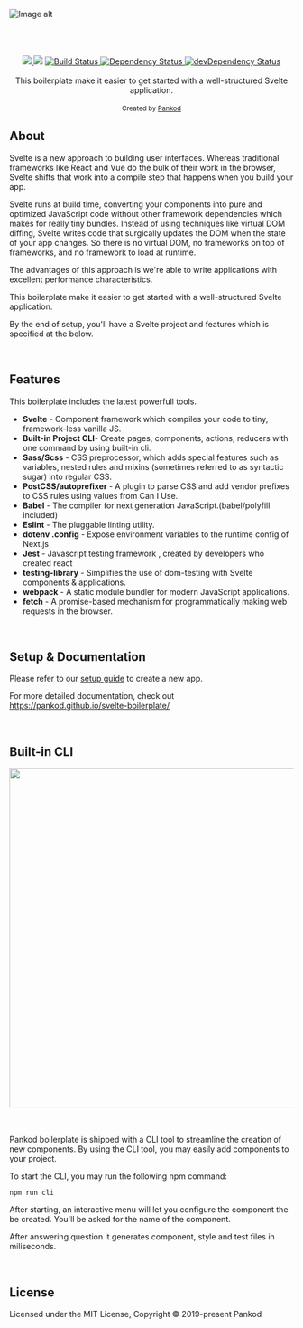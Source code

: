 ![Image alt](https://github.com/{manuchekhr7}/{manuchekhr7}/raw/{main}/github.com/1920x1080_787767.jpeg)


<br/>
<br/>
<br/>

<div align="center">
  <!-- CodeClimate -->
<a href="https://codeclimate.com/github/pankod/svelte-boilerplate/maintainability">
<img src="https://api.codeclimate.com/v1/badges/2c6982d3ad672a07f7ae/maintainability" />
</a>
  <!-- TestCoverage -->
<a href="https://codeclimate.com/github/pankod/svelte-boilerplate/test_coverage"><img src="https://api.codeclimate.com/v1/badges/2c6982d3ad672a07f7ae/test_coverage" /></a>
  <!-- Build Status -->
  <a href="https://travis-ci.org/pankod/svelte-boilerplate">
    <img src="https://travis-ci.org/pankod/svelte-boilerplate.svg?branch=master" alt="Build Status" />
  </a>
  <!-- Dependency Status -->
  <a href="https://david-dm.org/pankod/svelte-boilerplate">
    <img src="https://david-dm.org/pankod/svelte-boilerplate.svg" alt="Dependency Status" />
  </a>
  <!-- devDependency Status -->
  <a href="https://david-dm.org/pankod/svelte-boilerplate#info=devDependencies"> 
    <img src="https://david-dm.org/pankod/svelte-boilerplate/dev-status.svg" alt="devDependency Status" />
  </a>
</div>

<br/>
<div align="center">
This boilerplate make it easier to get started with a well-structured Svelte application.
<br />
<br />
  <sub>Created by <a href="[https://www.pankod.com](https://images.app.goo.gl/RaweT67u9k6zGFZo6)">Pankod</a></sub>
</div>


## About

 Svelte is a new approach to building user interfaces. Whereas traditional frameworks like React and Vue do the bulk of their work in the browser, Svelte shifts that work into a compile step that happens when you build your app.

 Svelte runs at build time, converting your components into pure and optimized JavaScript code without other framework dependencies which makes for really tiny bundles. Instead of using techniques like virtual DOM diffing, Svelte writes code that surgically updates the DOM when the state of your app changes. So there is no virtual DOM, no frameworks on top of frameworks, and no framework to load at runtime.
 
 The advantages of this approach is we're able to write applications with excellent performance characteristics.

This boilerplate make it easier to get started with a well-structured Svelte application.

By the end of setup, you'll have a Svelte project and features which is specified at the below.

<br/>

## Features


This boilerplate includes the latest powerfull tools.

* **Svelte** - Component framework which compiles your code to tiny, framework-less vanilla JS. 
* **Built-in Project CLI**- Create pages, components, actions, reducers with one command by using built-in cli.
* **Sass/Scss** - CSS preprocessor, which adds special features such as variables, nested rules and mixins (sometimes referred to as syntactic sugar) into regular CSS.
* **PostCSS/autoprefixer** - A plugin to parse CSS and add vendor prefixes to CSS rules using values from Can I Use.
* **Babel** -  The compiler for next generation JavaScript.(babel/polyfill included)
* **Eslint** - The pluggable linting utility.
* **dotenv .config** - Expose environment variables to the runtime config of Next.js
* **Jest** - Javascript testing framework , created by developers who created react
* **testing-library** - Simplifies the use of dom-testing with Svelte components & applications.
* **webpack** - A static module bundler for modern JavaScript applications.
* **fetch** - A promise-based mechanism for programmatically making web requests in the browser.

<br/>


## Setup & Documentation

Please refer to our [setup guide](https://pankod.github.io/svelte-boilerplate/docs/setup) to create a new app. 


For more detailed documentation, check out https://pankod.github.io/svelte-boilerplate/

<br/>

## Built-in CLI


<div>
 <img width="600" src="https://images.app.goo.gl/Mf98p8EBRYVxuE2G8" >
</div>
<br/>
<br/>

Pankod boilerplate is shipped with a CLI tool to streamline the creation of new components. By using the CLI tool, you may easily add components to your project.
<br />

To start the CLI, you may run the following npm command:

```
npm run cli
```

After starting, an interactive menu will let you configure the component the be created. You'll be asked for the name of the component.

After answering question it generates component, style and test files in miliseconds.

<br/>


## License

Licensed under the MIT License, Copyright © 2019-present Pankod

